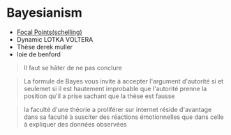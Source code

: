 # Bayesianism

- [Focal Points(schelling)](https://fr.wikipedia.org/wiki/Point_de_Schelling)
- Dynamic LOTKA VOLTERA
- Thèse derek muller
- loie de benford


> Il faut se hâter de ne pas conclure

> La formule de Bayes vous invite à accepter l'argument d'autorité si et seulemet si
> il est hautement improbable que l'autorité prenne la position qu'il a prise 
> sachant que la thèse est fausse

> la faculté d'une théorie a proliférer sur internet réside d'avantage
> dans sa faculté à susciter des réactions émotionnelles que dans celle à expliquer
> des données observées

